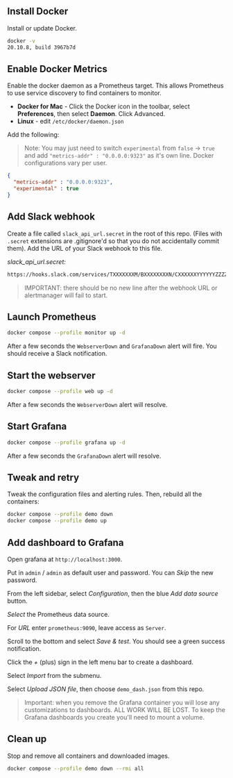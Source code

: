 ## Install Docker

Install or update Docker.

```bash
docker -v
20.10.8, build 3967b7d
```

## Enable Docker Metrics

Enable the docker daemon as a Prometheus target. This allows Prometheus to use service discovery to find containers to monitor.

- **Docker for Mac** - Click the Docker icon in the toolbar, select **Preferences**, then select **Daemon**. Click Advanced.
- **Linux** - edit `/etc/docker/daemon.json`

Add the following:

> Note: You may just need to switch `experimental` from `false` -> `true` and add `"metrics-addr" : "0.0.0.0:9323"` as it's own line. Docker configurations vary per user.
 
```json
{
  "metrics-addr" : "0.0.0.0:9323",
  "experimental" : true
}
```

## Add Slack webhook

Create a file called `slack_api_url.secret` in the root of this repo. (Files with `.secret` extensions are .gitignore'd so that you do not accidentally commit them). Add the URL of your Slack webhook to this file.

*slack_api_url.secret:*

```bash
https://hooks.slack.com/services/TXXXXXXXM/BXXXXXXXXN/CXXXXXXYYYYYYZZZZZZZT
```

> IMPORTANT: there should be no new line after the webhook URL or alertmanager will fail to start.

## Launch Prometheus

```bash
docker compose --profile monitor up -d
```

After a few seconds the `WebserverDown`  and `GrafanaDown` alert will fire. You should receive a Slack notification.

## Start the webserver

```bash
docker compose --profile web up -d
```

After a few seconds the `WebserverDown` alert will resolve.

## Start Grafana

```bash
docker compose --profile grafana up -d
```

After a few seconds the `GrafanaDown` alert will resolve.

## Tweak and retry

Tweak the configuration files and alerting rules. Then, rebuild all the containers:

```bash
docker compose --profile demo down
docker compose --profile demo up
```

## Add dashboard to Grafana

Open grafana at `http://localhost:3000`.

Put in `admin` / `admin` as default user and password. You can *Skip* the new password.

From the left sidebar, select *Configuration*, then the blue *Add data source* button.

*Select* the Prometheus data source.

For *URL* enter `prometheus:9090`, leave access as `Server`.

Scroll to the bottom and select *Save & test*. You should see a green success notification.

Click the *+* (plus) sign in the left menu bar to create a dashboard.

Select *Import* from the submenu.

Select *Upload JSON file*, then choose `demo_dash.json` from this repo.

> Important: when you remove the Grafana container you will lose any customizations to dashboards. ALL WORK WILL BE LOST. To keep the Grafana dashboards you create you'll need to mount a volume.

## Clean up

Stop and remove all containers and downloaded images.

```bash
docker compose --profile demo down --rmi all
```
